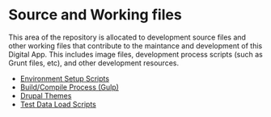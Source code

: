 # Source and Working files

This area of the repository is allocated to development source files and other working files that contribute to the maintance and development of this Digital App.
This includes image files, development process scripts (such as Grunt files, etc), and other development resources.

* [Environment Setup Scripts](/environment/README.md)
* [Build/Compile Process (Gulp)](/build_scripts/README.md)
* [Drupal Themes](/themes/README.md)
* [Test Data Load Scripts](/test_data/README.md)
